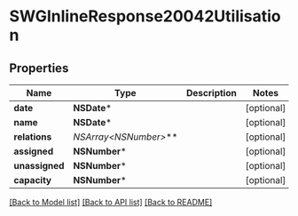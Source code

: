 # SWGInlineResponse20042Utilisation

## Properties
Name | Type | Description | Notes
------------ | ------------- | ------------- | -------------
**date** | **NSDate*** |  | [optional] 
**name** | **NSDate*** |  | [optional] 
**relations** | **NSArray&lt;NSNumber*&gt;*** |  | [optional] 
**assigned** | **NSNumber*** |  | [optional] 
**unassigned** | **NSNumber*** |  | [optional] 
**capacity** | **NSNumber*** |  | [optional] 

[[Back to Model list]](../README.md#documentation-for-models) [[Back to API list]](../README.md#documentation-for-api-endpoints) [[Back to README]](../README.md)


